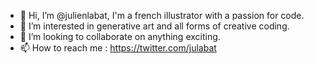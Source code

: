 - 👋 Hi, I’m @julienlabat, I'm a french illustrator with a passion for code.
- 👀 I’m interested in generative art and all forms of creative coding.
- 💞️ I’m looking to collaborate on anything exciting.
- 📫 How to reach me : https://twitter.com/julabat
